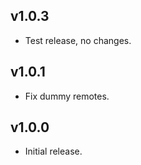 ## v1.0.3

* Test release, no changes.

## v1.0.1

* Fix dummy remotes.

## v1.0.0

* Initial release.